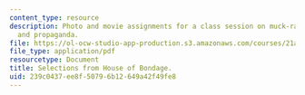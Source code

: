 ```yaml
---
content_type: resource
description: Photo and movie assignments for a class session on muck-raking, advocacy,
  and propaganda.
file: https://ol-ocw-studio-app-production.s3.amazonaws.com/courses/21a-348-photography-and-truth-spring-2008/239c0437ee8f50796b12649a42f49fe8_MIT21A_348S08_bondage.pdf
file_type: application/pdf
resourcetype: Document
title: Selections from House of Bondage.
uid: 239c0437-ee8f-5079-6b12-649a42f49fe8
---
```

